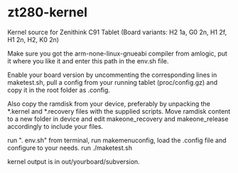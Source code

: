 zt280-kernel
============

Kernel source for Zenithink C91 Tablet (Board variants: H2 1a, G0 2n, H1 2f, H1 2n, H2, K0 2n)

Make sure you got the arm-none-linux-gnueabi compiler from amlogic, put it where you like it and enter this path in the env.sh file.

Enable your board version by uncommenting the corresponding lines in maketest.sh,
pull a config from your running tablet (proc/config.gz) and copy it in the root folder as .config.

Also copy the ramdisk from your device, preferably by unpacking the *.kernel and *.recovery files with the supplied scripts.
Move ramdisk content to a new folder in device and edit makeone_recovery and makeone_release accordingly to include your files.

run ". env.sh" from terminal,
run makemenuconfig, load the .config file and configure to your needs.
run ./maketest.sh

kernel output is in out/yourboard/subversion.
